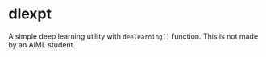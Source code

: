 # dlexpt

A simple deep learning utility with `deelearning()` function.
This is not made by an AIML student.